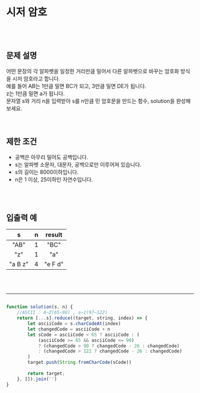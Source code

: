 # 시저 암호
<br/>
<br/>

## 문제 설명
어떤 문장의 각 알파벳을 일정한 거리만큼 밀어서 다른 알파벳으로 바꾸는 암호화 방식을 시저 암호라고 합니다. <br/>
예를 들어 AB는 1만큼 밀면 BC가 되고, 3만큼 밀면 DE가 됩니다. <br/>
z는 1만큼 밀면 a가 됩니다. <br/>
문자열 s와 거리 n을 입력받아 s를 n만큼 민 암호문을 만드는 함수, solution을 완성해 보세요.<br/>
<br/>
<br/>

## 제한 조건
- 공백은 아무리 밀어도 공백입니다.
- s는 알파벳 소문자, 대문자, 공백으로만 이루어져 있습니다.
- s의 길이는 8000이하입니다.
- n은 1 이상, 25이하인 자연수입니다.
<br/>
<br/>

## 입출력 예
| s | n | result |
| :---: | :---: | :---: |
| "AB" | 1 | "BC" |
| "z" | 1 | "a" |
| "a B z" | 4 | "e F d" |
<br/>
<br/>

---

```javascript

function solution(s, n) {
    //ASCII : A~Z(65~90) , a~z(97~122)
    return [...s].reduce((target, string, index) => {
        let asciiCode = s.charCodeAt(index)
        let changedCode = asciiCode + n
        let sCode = asciiCode < 65 ? asciiCode : (
            (asciiCode >= 65 && asciiCode <= 90) 
            ? (changedCode > 90 ? changedCode - 26 : changedCode)
            : (changedCode > 122 ? changedCode - 26 : changedCode)
        )
        target.push(String.fromCharCode(sCode))
        
        return target;
    }, []).join('')
}

```